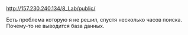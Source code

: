 http://157.230.240.134/8_Lab/public/

Есть проблема которую я не решил, спустя несколько часов поиска. Почему-то не выводится база данных.
